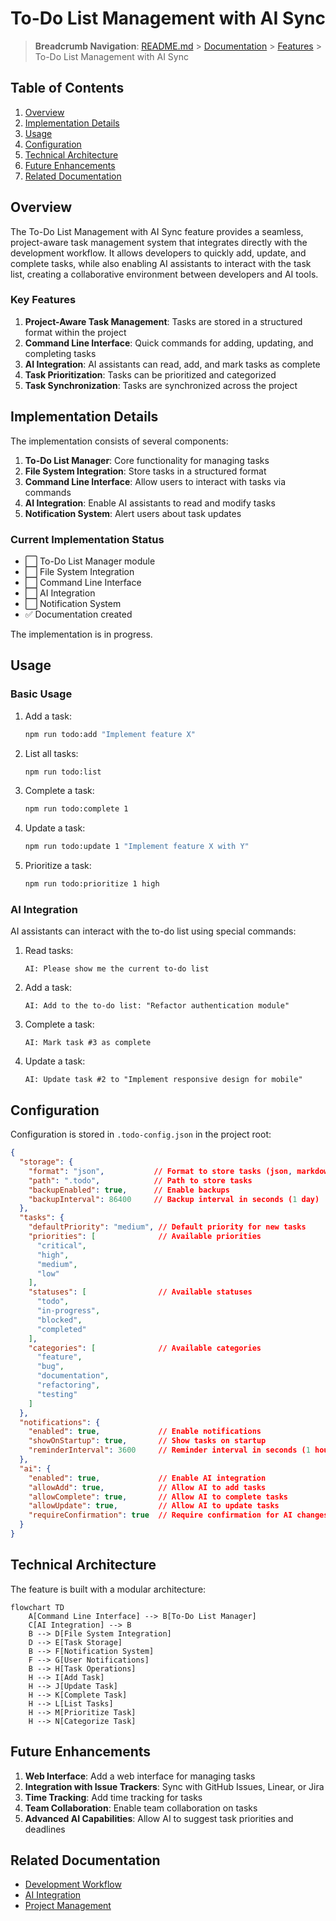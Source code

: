 # To-Do List Management with AI Sync

> **Breadcrumb Navigation**: [README.md](../../README.md) > [Documentation](../index.md) > [Features](./index.md) > To-Do List Management with AI Sync

## Table of Contents

1. [Overview](#overview)
2. [Implementation Details](#implementation-details)
3. [Usage](#usage)
4. [Configuration](#configuration)
5. [Technical Architecture](#technical-architecture)
6. [Future Enhancements](#future-enhancements)
7. [Related Documentation](#related-documentation)

## Overview

The To-Do List Management with AI Sync feature provides a seamless, project-aware task management system that integrates directly with the development workflow. It allows developers to quickly add, update, and complete tasks, while also enabling AI assistants to interact with the task list, creating a collaborative environment between developers and AI tools.

### Key Features

1. **Project-Aware Task Management**: Tasks are stored in a structured format within the project
2. **Command Line Interface**: Quick commands for adding, updating, and completing tasks
3. **AI Integration**: AI assistants can read, add, and mark tasks as complete
4. **Task Prioritization**: Tasks can be prioritized and categorized
5. **Task Synchronization**: Tasks are synchronized across the project

## Implementation Details

The implementation consists of several components:

1. **To-Do List Manager**: Core functionality for managing tasks
2. **File System Integration**: Store tasks in a structured format
3. **Command Line Interface**: Allow users to interact with tasks via commands
4. **AI Integration**: Enable AI assistants to read and modify tasks
5. **Notification System**: Alert users about task updates

### Current Implementation Status

- ⬜ To-Do List Manager module
- ⬜ File System Integration
- ⬜ Command Line Interface
- ⬜ AI Integration
- ⬜ Notification System
- ✅ Documentation created

The implementation is in progress.

## Usage

### Basic Usage

1. Add a task:
   ```bash
   npm run todo:add "Implement feature X"
   ```

2. List all tasks:
   ```bash
   npm run todo:list
   ```

3. Complete a task:
   ```bash
   npm run todo:complete 1
   ```

4. Update a task:
   ```bash
   npm run todo:update 1 "Implement feature X with Y"
   ```

5. Prioritize a task:
   ```bash
   npm run todo:prioritize 1 high
   ```

### AI Integration

AI assistants can interact with the to-do list using special commands:

1. Read tasks:
   ```
   AI: Please show me the current to-do list
   ```

2. Add a task:
   ```
   AI: Add to the to-do list: "Refactor authentication module"
   ```

3. Complete a task:
   ```
   AI: Mark task #3 as complete
   ```

4. Update a task:
   ```
   AI: Update task #2 to "Implement responsive design for mobile"
   ```

## Configuration

Configuration is stored in `.todo-config.json` in the project root:

```json
{
  "storage": {
    "format": "json",           // Format to store tasks (json, markdown, yaml)
    "path": ".todo",            // Path to store tasks
    "backupEnabled": true,      // Enable backups
    "backupInterval": 86400     // Backup interval in seconds (1 day)
  },
  "tasks": {
    "defaultPriority": "medium", // Default priority for new tasks
    "priorities": [              // Available priorities
      "critical",
      "high",
      "medium",
      "low"
    ],
    "statuses": [                // Available statuses
      "todo",
      "in-progress",
      "blocked",
      "completed"
    ],
    "categories": [              // Available categories
      "feature",
      "bug",
      "documentation",
      "refactoring",
      "testing"
    ]
  },
  "notifications": {
    "enabled": true,             // Enable notifications
    "showOnStartup": true,       // Show tasks on startup
    "reminderInterval": 3600     // Reminder interval in seconds (1 hour)
  },
  "ai": {
    "enabled": true,             // Enable AI integration
    "allowAdd": true,            // Allow AI to add tasks
    "allowComplete": true,       // Allow AI to complete tasks
    "allowUpdate": true,         // Allow AI to update tasks
    "requireConfirmation": true  // Require confirmation for AI changes
  }
}
```

## Technical Architecture

The feature is built with a modular architecture:

```mermaid
flowchart TD
    A[Command Line Interface] --> B[To-Do List Manager]
    C[AI Integration] --> B
    B --> D[File System Integration]
    D --> E[Task Storage]
    B --> F[Notification System]
    F --> G[User Notifications]
    B --> H[Task Operations]
    H --> I[Add Task]
    H --> J[Update Task]
    H --> K[Complete Task]
    H --> L[List Tasks]
    H --> M[Prioritize Task]
    H --> N[Categorize Task]
```

## Future Enhancements

1. **Web Interface**: Add a web interface for managing tasks
2. **Integration with Issue Trackers**: Sync with GitHub Issues, Linear, or Jira
3. **Time Tracking**: Add time tracking for tasks
4. **Team Collaboration**: Enable team collaboration on tasks
5. **Advanced AI Capabilities**: Allow AI to suggest task priorities and deadlines

## Related Documentation

- [Development Workflow](../processes/development-workflow.md)
- [AI Integration](../features/ai-integration.md)
- [Project Management](../processes/project-management.md)

